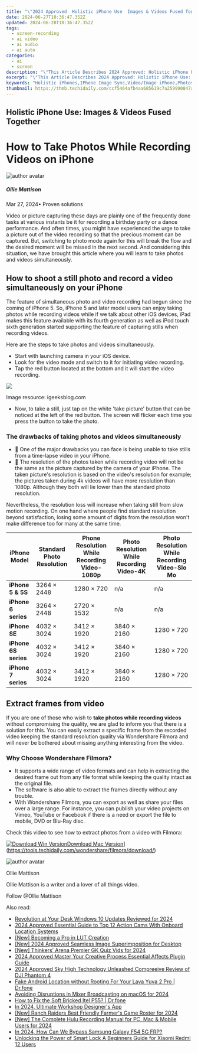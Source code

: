 ```yaml
---
title: "\"2024 Approved  Holistic iPhone Use  Images & Videos Fused Together\""
date: 2024-06-27T10:36:47.352Z
updated: 2024-06-28T10:36:47.352Z
tags: 
  - screen-recording
  - ai video
  - ai audio
  - ai auto
categories: 
  - ai
  - screen
description: "\"This Article Describes 2024 Approved: Holistic iPhone Use: Images & Videos Fused Together\""
excerpt: "\"This Article Describes 2024 Approved: Holistic iPhone Use: Images & Videos Fused Together\""
keywords: "Holistic iPhones,IPhone Image Sync,Video/Image iPhone,Photos iPhone Harmony,IPhone Content Merge,Integrated iPhone Media,Synced iPhone Images"
thumbnail: https://thmb.techidaily.com/ccf5464afb4aa685619c7a259990847a57c5c05dab74619d5212fa55287fa1c5.jpg
---
```


## Holistic iPhone Use: Images & Videos Fused Together

# How to Take Photos While Recording Videos on iPhone

![author avatar](https://images.wondershare.com/filmora/article-images/ollie-mattison.jpg)

##### Ollie Mattison

 Mar 27, 2024• Proven solutions

 Video or picture capturing these days are plainly one of the frequently done tasks at various instants be it for recording a birthday party or a dance performance. And often times, you might have experienced the urge to take a picture out of the video recording so that the precious moment can be captured. But, switching to photo mode again for this will break the flow and the desired moment will be missed in the next second. And considering this situation, we have brought this article where you will learn to take photos and videos simultaneously.

## How to shoot a still photo and record a video simultaneously on your iPhone

 The feature of simultaneous photo and video recording had begun since the coming of iPhone 5\. So, iPhone 5 and later model users can enjoy taking photos while recording videos while if we talk about other iOS devices, iPad makes this feature available with its fourth generation as well as iPod touch sixth generation started supporting the feature of capturing stills when recording videos.

 Here are the steps to take photos and videos simultaneously.

* Start with launching camera in your iOS device.
* Look for the video mode and switch to it for initiating video recording.
* Tap the red button located at the bottom and it will start the video recording.

![](https://images.wondershare.com/filmora/article-images/take-photo-while-recording-videos-iphone.jpg)

 Image resource: igeeksblog.com

* Now, to take a still, just tap on the white 'take picture' button that can be noticed at the left of the red button. The screen will flicker each time you press the button to take the photo.

### The drawbacks of taking photos and videos simultaneously

*  One of the major drawbacks you can face is being unable to take stills from a time-lapse video in your iPhone.
*  The resolution of the photos taken while recording video will not be the same as the picture captured by the camera of your iPhone. The taken picture's resolution is based on the video's resolution for example; the pictures taken during 4k videos will have more resolution than 1080p. Although they both will lie lower than the standard photo resolution.

 Nevertheless, the resolution loss will increase when taking still from slow motion recording. On one hand where people find standard resolution beyond satisfaction, losing some amount of digits from the resolution won't make difference too for many at the same time.

| iPhone Model         | Standard Photo Resolution | Phone Resolution While Recording Video-1080p | Photo Resolution While Recording Video-4K | Photo Resolution While Recording Video-Slo Mo |
| -------------------- | ------------------------- | -------------------------------------------- | ----------------------------------------- | --------------------------------------------- |
| **iPhone 5 & 5S**    | 3264 × 2448               | 1280 × 720                                   | n/a                                       | n/a                                           |
| **iPhone 6 series**  | 3264 × 2448               | 2720 × 1532                                  | n/a                                       | n/a                                           |
| **iPhone SE**        | 4032 × 3024               | 3412 × 1920                                  | 3840 × 2160                               | 1280 × 720                                    |
| **iPhone 6S series** | 4032 × 3024               | 3412 × 1920                                  | 3840 × 2160                               | 1280 × 720                                    |
| **iPhone 7 series**  | 4032 × 3024               | 3412 × 1920                                  | 3840 × 2160                               | 1280 × 720                                    |

## Extract frames from video

 If you are one of those who wish to **take photos while recording videos** without compromising the quality, we are glad to inform you that there is a solution for this. You can easily extract a specific frame from the recorded video keeping the standard resolution quality via Wondershare Filmora and will never be bothered about missing anything interesting from the video.

### Why Choose Wondershare Filmora?

* It supports a wide range of video formats and can help in extracting the desired frame out from any file format while keeping the quality intact as the original file.
* The software is also able to extract the frames directly without any trouble.
* With Wondershare Filmora, you can export as well as share your files over a large range. For instance, you can publish your video projects on Vimeo, YouTube or Facebook if there is a need or export the file to mobile, DVD or Blu-Ray disc.

 Check this video to see how to extract photos from a video with Filmora:

[![Download Win Version](https://images.wondershare.com/filmora/guide/download-btn-win.jpg)](https://tools.techidaily.com/wondershare/filmora/download/)[Download Mac Version](https://images.wondershare.com/filmora/guide/download-btn-mac.jpg)](https://tools.techidaily.com/wondershare/filmora/download/)

![author avatar](https://images.wondershare.com/filmora/article-images/ollie-mattison.jpg)

Ollie Mattison

Ollie Mattison is a writer and a lover of all things video.

Follow @Ollie Mattison


<ins class="adsbygoogle"
     style="display:block"
     data-ad-format="autorelaxed"
     data-ad-client="ca-pub-7571918770474297"
     data-ad-slot="1223367746"></ins>



<ins class="adsbygoogle"
     style="display:block"
     data-ad-client="ca-pub-7571918770474297"
     data-ad-slot="8358498916"
     data-ad-format="auto"
     data-full-width-responsive="true"></ins>


<span class="atpl-alsoreadstyle">Also read:</span>
<div><ul>
<li><a href="https://article-tips.techidaily.com/revolution-at-your-desk-windows-10-updates-reviewed-for-2024/"><u>Revolution at Your Desk  Windows 10 Updates Reviewed for 2024</u></a></li>
<li><a href="https://article-tips.techidaily.com/2024-approved-essential-guide-to-top-12-action-cams-with-onboard-location-systems/"><u>2024 Approved  Essential Guide to Top 12 Action Cams With Onboard Location Systems</u></a></li>
<li><a href="https://article-tips.techidaily.com/new-becoming-a-pro-in-lut-creation/"><u>[New] Becoming a Pro in LUT Creation</u></a></li>
<li><a href="https://article-tips.techidaily.com/new-2024-approved-seamless-image-superimposition-for-desktop/"><u>[New] 2024 Approved  Seamless Image Superimposition for Desktop</u></a></li>
<li><a href="https://article-tips.techidaily.com/new-thinkers-arena-premier-gk-quiz-vids-for-2024/"><u>[New] Thinkers’ Arena  Premier GK Quiz Vids for 2024</u></a></li>
<li><a href="https://article-tips.techidaily.com/2024-approved-master-your-creative-process-essential-affects-plugin-guide/"><u>2024 Approved  Master Your Creative Process  Essential Affects Plugin Guide</u></a></li>
<li><a href="https://article-tips.techidaily.com/2024-approved-sky-high-technology-unleashed-compreeive-review-of-dji-phantom-4/"><u>2024 Approved  Sky High Technology Unleashed  Compreeive Review of DJI Phantom 4</u></a></li>
<li><a href="https://android-location.techidaily.com/fake-android-location-without-rooting-for-your-lava-yuva-2-pro-drfone-by-drfone-virtual/"><u>Fake Android Location without Rooting For Your Lava Yuva 2 Pro | Dr.fone</u></a></li>
<li><a href="https://extra-lessons.techidaily.com/avoiding-disruptions-in-mixer-broadcasting-on-macos-for-2024/"><u>Avoiding Disruptions in Mixer Broadcasting on macOS for 2024</u></a></li>
<li><a href="https://fix-guide.techidaily.com/how-to-fix-the-soft-bricked-itel-p55-drfone-by-drfone-fix-android-problems-fix-android-problems/"><u>How to Fix the Soft Bricked Itel P55? | Dr.fone</u></a></li>
<li><a href="https://some-guidance.techidaily.com/in-2024-ultimate-workshop-designers-app/"><u>In 2024, Ultimate Workshop Designer's App</u></a></li>
<li><a href="https://screen-capture.techidaily.com/new-ranch-raiders-best-friendly-farmers-game-roster-for-2024/"><u>[New] Ranch Raiders  Best Friendly Farmer's Game Roster for 2024</u></a></li>
<li><a href="https://on-screen-recording.techidaily.com/new-the-complete-hulu-recording-manual-for-pc-mac-and-mobile-users-for-2024/"><u>[New] The Complete Hulu Recording Manual for PC, Mac & Mobile Users for 2024</u></a></li>
<li><a href="https://android-frp.techidaily.com/in-2024-how-can-we-bypass-samsung-galaxy-f54-5g-frp-by-drfone-android/"><u>In 2024, How Can We Bypass Samsung Galaxy F54 5G FRP?</u></a></li>
<li><a href="https://unlock-android.techidaily.com/unlocking-the-power-of-smart-lock-a-beginners-guide-for-xiaomi-redmi-12-users-by-drfone-android/"><u>Unlocking the Power of Smart Lock A Beginners Guide for Xiaomi Redmi 12 Users</u></a></li>
</ul></div>
